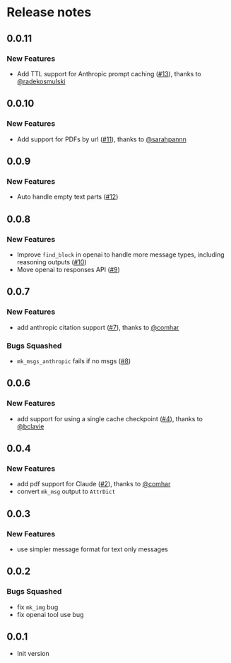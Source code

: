 # Release notes

<!-- do not remove -->

## 0.0.11

### New Features

- Add TTL support for Anthropic prompt caching ([#13](https://github.com/AnswerDotAI/msglm/pull/13)), thanks to [@radekosmulski](https://github.com/radekosmulski)


## 0.0.10

### New Features

- Add support for PDFs by url ([#11](https://github.com/AnswerDotAI/msglm/pull/11)), thanks to [@sarahpannn](https://github.com/sarahpannn)


## 0.0.9

### New Features

- Auto handle empty text parts ([#12](https://github.com/AnswerDotAI/msglm/issues/12))


## 0.0.8

### New Features

- Improve `find_block` in openai to handle more message types, including reasoning outputs ([#10](https://github.com/AnswerDotAI/msglm/issues/10))
- Move openai to responses API ([#9](https://github.com/AnswerDotAI/msglm/issues/9))


## 0.0.7

### New Features

- add anthropic citation support ([#7](https://github.com/AnswerDotAI/msglm/pull/7)), thanks to [@comhar](https://github.com/comhar)

### Bugs Squashed

- `mk_msgs_anthropic` fails if no msgs ([#8](https://github.com/AnswerDotAI/msglm/issues/8))


## 0.0.6

### New Features

- add support for using a single cache checkpoint ([#4](https://github.com/AnswerDotAI/msglm/pull/4)), thanks to [@bclavie](https://github.com/bclavie)


## 0.0.4

### New Features

- add pdf support for Claude ([#2](https://github.com/AnswerDotAI/msglm/pull/2)), thanks to [@comhar](https://github.com/comhar)
- convert `mk_msg` output to `AttrDict`

## 0.0.3

### New Features

- use simpler message format for text only messages 

## 0.0.2

### Bugs Squashed

- fix `mk_img` bug
- fix openai tool use bug

## 0.0.1

- Init version


